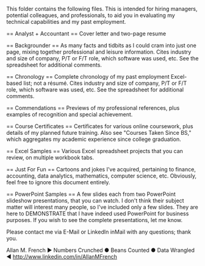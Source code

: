 This folder contains the following files.  This is intended for hiring managers, potential colleagues,
and professionals, to aid you in evaluating my technical capabilities and my past employment.

== Analyst + Accountant ==
Cover letter and two-page resume

== Backgrounder ==
As many facts and tidbits as I could cram into just one page, mixing together professional and leisure information.  Cites industry and size of company, P/T or F/T role, which software was used, etc.  See the spreadsheet for additional comments.

== Chronology == Complete chronology of my past employment Excel-based list; not a résumé.  Cites industry and size of company, P/T or F/T role, which software was used, etc.  See the spreadsheet for additional comments.

== Commendations == Previews of my professional references, plus examples of recognition and special achievement.

== Course Certificates == Certificates for various online coursework, plus details of my planned future training.  Also see "Courses Taken Since BS," which aggregates my academic experience since college graduation.

== Excel Samples == Various Excel spreadsheet projects that you can review, on multiple workbook tabs.

== Just For Fun == Cartoons and jokes I've acquired, pertaining to finance, accounting, data analytics, mathematics, computer science, etc.  Obviously, feel free to ignore this document entirely.

== PowerPoint Samples == A few slides each from two PowerPoint slideshow presentations, that you can watch.  I don't think their subject matter will interest many people, so I've included only a few slides.  They are here to DEMONSTRATE that I have indeed used PowerPoint for business purposes.  If you wish to see the complete presentations, let me know.


Please contact me via E-Mail or LinkedIn inMail with any questions; thank you.


Allan M. French
▶  Numbers Crunched  ●  Beans Counted  ●  Data Wrangled  ◀
<http://www.linkedin.com/in/AllanMFrench>
